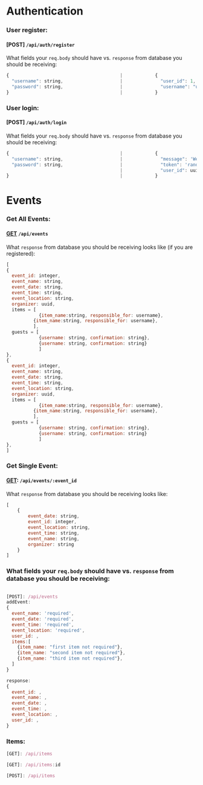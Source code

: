 # Authentication

### User register:

#### [POST] `/api/auth/register`

What fields your `req.body` should have vs. `response` from database you should be receiving:
```javascript
{                                         |            {
  "username": string,                     |              "user_id": 1,
  "password": string,                     |              "username": "user",
}                                         |            }

```

### User login:

#### [POST] `/api/auth/login`

What fields your `req.body` should have vs. `response` from database you should be receiving:
```javascript
{                                         |            {
  "username": string,                     |              "message": 'Welcome Back ${username}',
  "password": string,                     |              "token": 'random generated token',
                                          |              "user_id": uuid,
}                                         |            }

```
# Events

### Get All Events:

#### [GET] `/api/events`

What `response` from database you should be receiving looks like (if you are registered):
```javascript
[
{
  event_id: integer,
  event_name: string,
  event_date: string,
  event_time: string,
  event_location: string,
  organizer: uuid,
  items = [
            {item_name:string, responsible_for: username},
          {item_name:string, responsible_for: username},
          ],
  guests = [
            {username: string, confirmation: string},
            {username: string, confirmation: string}
            ]
},
{
  event_id: integer,
  event_name: string,
  event_date: string,
  event_time: string,
  event_location: string,
  organizer: uuid,
  items = [
            {item_name:string, responsible_for: username},
          {item_name:string, responsible_for: username},
          ],
  guests = [
            {username: string, confirmation: string},
            {username: string, confirmation: string}
            ]
},
]
```
### Get Single Event:

#### [GET]: `/api/events/:event_id`

What `response` from database you should be receiving looks like:
```javascript
[
    {
        event_date: string,
        event_id: integer,
        event_location: string,
        event_time: string,
        event_name: string,
        organizer: string
    }
]

```

[GET]: /api/events/guest/:user_id

[PUT]: /api/events/:event_id

[PUT]: /api/events/guests/:event_id


### What fields your `req.body` should have vs. `response` from database you should be receiving:
```javascript

[POST]: /api/events
addEvent:
{
  event_name: 'required',
  event_date: 'required',
  event_time: 'required',
  event_location: 'required',
  user_id: ,
  items:[
    {item_name: "first item not required"},
    {item_name: "second item not required"},
    {item_name: "third item not required"},
  ]
}

response:
{
  event_id: ,
  event_name: ,
  event_date: ,
  event_time: ,
  event_location: ,
  user_id: ,
}
```

### Items:

```javascript
[GET]: /api/items

[GET]: /api/items:id

[POST]: /api/items

```
